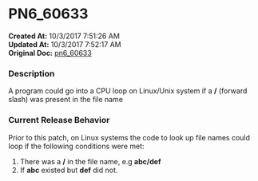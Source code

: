 # PN6_60633

**Created At:** 10/3/2017 7:51:26 AM  
**Updated At:** 10/3/2017 7:52:17 AM  
**Original Doc:** [pn6_60633](https://docs.jbase.com/36526-5-6-2-release-notes/pn6_60633)  


### Description

A program could go into a CPU loop on Linux/Unix system if a **/** (forward slash) was present in the file name



### Current Release Behavior

Prior to this patch, on Linux systems the code to look up file names could loop if the following conditions were met:

1. There was a **/** in the file name, e.g **abc/def**
2. If **abc** existed but **def** did not.

